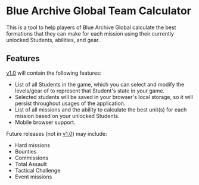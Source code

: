 # Blue Archive Global Team Calculator

This is a tool to help players of Blue Archive Global calculate the best formations that they can make for each mission using their currently unlocked Students, abilities, and gear.

## Features

[v1.0](https://github.com/ElijahKSmith/BAG-Calculator/milestone/1) will contain the following features:

- List of all Students in the game, which you can select and modify the levels/gear of to represent that Student's state in your game.
- Selected students will be saved in your browser's local storage, so it will persist throughout usages of the application.
- List of all missions and the ability to calculate the best unit(s) for each mission based on your unlocked Students.
- Mobile browser support.

Future releases (not in [v1.0](https://github.com/ElijahKSmith/BAG-Calculator/milestone/1)) may include:

- Hard missions
- Bounties
- Commissions
- Total Assault
- Tactical Challenge
- Event missions
